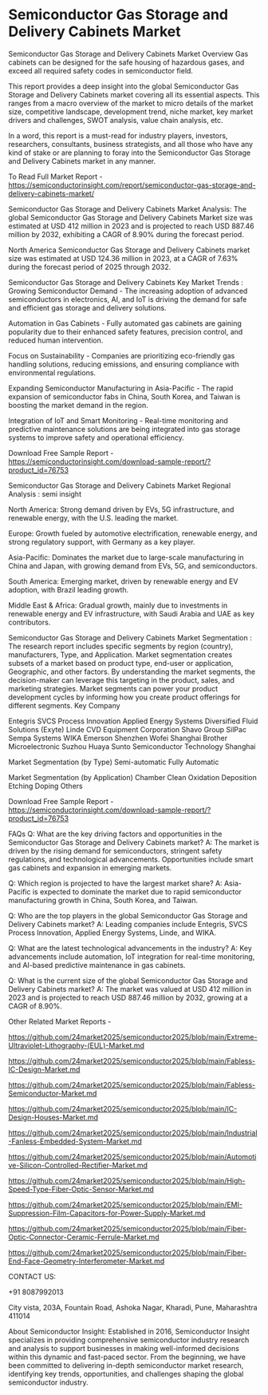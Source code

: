 <h1>Semiconductor Gas Storage and Delivery Cabinets Market</h1>
Semiconductor Gas Storage and Delivery Cabinets Market Overview
Gas cabinets can be designed for the safe housing of hazardous gases, and exceed all required safety codes in semiconductor field.

This report provides a deep insight into the global Semiconductor Gas Storage and Delivery Cabinets market covering all its essential aspects. This ranges from a macro overview of the market to micro details of the market size, competitive landscape, development trend, niche market, key market drivers and challenges, SWOT analysis, value chain analysis, etc.

In a word, this report is a must-read for industry players, investors, researchers, consultants, business strategists, and all those who have any kind of stake or are planning to foray into the Semiconductor Gas Storage and Delivery Cabinets market in any manner.

To Read Full Market Report -
https://semiconductorinsight.com/report/semiconductor-gas-storage-and-delivery-cabinets-market/

Semiconductor Gas Storage and Delivery Cabinets Market Analysis:
The global Semiconductor Gas Storage and Delivery Cabinets Market size was estimated at USD 412 million in 2023 and is projected to reach USD 887.46 million by 2032, exhibiting a CAGR of 8.90% during the forecast period.

North America Semiconductor Gas Storage and Delivery Cabinets market size was estimated at USD 124.36 million in 2023, at a CAGR of 7.63% during the forecast period of 2025 through 2032.

Semiconductor Gas Storage and Delivery Cabinets Key Market Trends :
Growing Semiconductor Demand - The increasing adoption of advanced semiconductors in electronics, AI, and IoT is driving the demand for safe and efficient gas storage and delivery solutions.

Automation in Gas Cabinets - Fully automated gas cabinets are gaining popularity due to their enhanced safety features, precision control, and reduced human intervention.

Focus on Sustainability - Companies are prioritizing eco-friendly gas handling solutions, reducing emissions, and ensuring compliance with environmental regulations.

Expanding Semiconductor Manufacturing in Asia-Pacific - The rapid expansion of semiconductor fabs in China, South Korea, and Taiwan is boosting the market demand in the region.

Integration of IoT and Smart Monitoring - Real-time monitoring and predictive maintenance solutions are being integrated into gas storage systems to improve safety and operational efficiency.

Download Free Sample Report -
https://semiconductorinsight.com/download-sample-report/?product_id=76753

Semiconductor Gas Storage and Delivery Cabinets Market Regional Analysis :
semi insight

North America:
Strong demand driven by EVs, 5G infrastructure, and renewable energy, with the U.S. leading the market.

Europe:
Growth fueled by automotive electrification, renewable energy, and strong regulatory support, with Germany as a key player.

Asia-Pacific:
Dominates the market due to large-scale manufacturing in China and Japan, with growing demand from EVs, 5G, and semiconductors.

South America:
Emerging market, driven by renewable energy and EV adoption, with Brazil leading growth.

Middle East & Africa:
Gradual growth, mainly due to investments in renewable energy and EV infrastructure, with Saudi Arabia and UAE as key contributors.

Semiconductor Gas Storage and Delivery Cabinets Market Segmentation :
The research report includes specific segments by region (country), manufacturers, Type, and Application. Market segmentation creates subsets of a market based on product type, end-user or application, Geographic, and other factors. By understanding the market segments, the decision-maker can leverage this targeting in the product, sales, and marketing strategies. Market segments can power your product development cycles by informing how you create product offerings for different segments.
Key Company

Entegris
SVCS Process Innovation
Applied Energy Systems
Diversified Fluid Solutions (Exyte)
Linde
CVD Equipment Corporation
Shavo Group
SilPac
Sempa Systems
WIKA
Emerson
Shenzhen Wofei
Shanghai Brother Microelectronic
Suzhou Huaya
Sunto Semiconductor Technology Shanghai

Market Segmentation (by Type)
Semi-automatic
Fully Automatic

Market Segmentation (by Application)
Chamber Clean
Oxidation
Deposition
Etching
Doping
Others

Download Free Sample Report -
https://semiconductorinsight.com/download-sample-report/?product_id=76753

FAQs
Q: What are the key driving factors and opportunities in the Semiconductor Gas Storage and Delivery Cabinets market?
A: The market is driven by the rising demand for semiconductors, stringent safety regulations, and technological advancements. Opportunities include smart gas cabinets and expansion in emerging markets.

Q: Which region is projected to have the largest market share?
A: Asia-Pacific is expected to dominate the market due to rapid semiconductor manufacturing growth in China, South Korea, and Taiwan.

Q: Who are the top players in the global Semiconductor Gas Storage and Delivery Cabinets market?
A: Leading companies include Entegris, SVCS Process Innovation, Applied Energy Systems, Linde, and WIKA.

Q: What are the latest technological advancements in the industry?
A: Key advancements include automation, IoT integration for real-time monitoring, and AI-based predictive maintenance in gas cabinets.

Q: What is the current size of the global Semiconductor Gas Storage and Delivery Cabinets market?
A: The market was valued at USD 412 million in 2023 and is projected to reach USD 887.46 million by 2032, growing at a CAGR of 8.90%.

Other Related Market Reports -

https://github.com/24market2025/semiconductor2025/blob/main/Extreme-Ultraviolet-Lithography-(EUL)-Market.md

https://github.com/24market2025/semiconductor2025/blob/main/Fabless-IC-Design-Market.md

https://github.com/24market2025/semiconductor2025/blob/main/Fabless-Semiconductor-Market.md

https://github.com/24market2025/semiconductor2025/blob/main/IC-Design-Houses-Market.md

https://github.com/24market2025/semiconductor2025/blob/main/Industrial-Fanless-Embedded-System-Market.md

https://github.com/24market2025/semiconductor2025/blob/main/Automotive-Silicon-Controlled-Rectifier-Market.md

https://github.com/24market2025/semiconductor2025/blob/main/High-Speed-Type-Fiber-Optic-Sensor-Market.md

https://github.com/24market2025/semiconductor2025/blob/main/EMI-Suppression-Film-Capacitors-for-Power-Supply-Market.md

https://github.com/24market2025/semiconductor2025/blob/main/Fiber-Optic-Connector-Ceramic-Ferrule-Market.md

https://github.com/24market2025/semiconductor2025/blob/main/Fiber-End-Face-Geometry-Interferometer-Market.md

CONTACT US:

+91 8087992013

City vista, 203A, Fountain Road, Ashoka Nagar, Kharadi, Pune, Maharashtra 411014

About Semiconductor Insight:
Established in 2016, Semiconductor Insight specializes in providing comprehensive semiconductor industry research and analysis to support businesses in making well-informed decisions within this dynamic and fast-paced sector. From the beginning, we have been committed to delivering in-depth semiconductor market research, identifying key trends, opportunities, and challenges shaping the global semiconductor industry.
